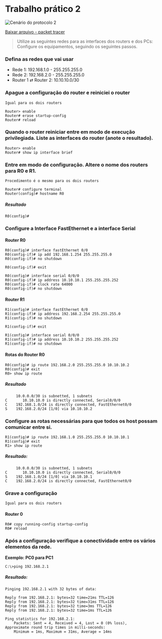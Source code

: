 # Trabalho prático 2

![Cenário do protocolo 2](/images/practical/2R.png)

[Baixar arquivo - packet tracer](/cisco-packet-tracer/trabalho2.pkt)
> Utilize as seguintes redes para as interfaces dos routers e dos PCs: Configure os equipamentos, seguindo os seguintes passos.

### Defina as redes que vai usar
- Rede 1: 192.168.1.0 - 255.255.255.0
- Rede 2: 192.168.2.0 - 255.255.255.0
- Router 1 $\rightleftarrows$ Router 2: 10.10.10.0/30

### Apague a configuração do router e reiniciei o router
`Igual para os dois routers`
```batch
Router> enable
Router# erase startup-config
Router# reload
```

### Quando o router reiniciar entre em modo de execução privilegiada. Liste as interfaces do router (anote o resultado).
```batch
Router> enable
Router# show ip interface brief
```

### Entre em modo de configuração. Altere o nome dos routers para R0 e R1.
`Procedimento é o mesmo para os dois routers`
```batch
Router# configure terminal
Router(config)# hostname R0
```
##### Resultado
```batch
R0(config)#
```

### Configure a Interface FastEthernet e a interface Serial

#### Router R0
```batch
R0(config)# interface fastEthernet 0/0
R0(config-if)# ip add 192.168.1.254 255.255.255.0
R0(config-if)# no shutdown

R0(config-if)# exit

R0(config)# interface serial 0/0/0
R0(config-if)# ip address 10.10.10.1 255.255.255.252
R0(config-if)# clock rate 64000
R0(config-if)# no shutdown
```

#### Router R1
```batch
R1(config)# interface fastEthernet 0/0
R1(config-if)# ip address 192.168.2.254 255.255.255.0
R1(config-if)# no shutdown

R1(config-if)# exit

R1(config)# interface serial 0/0/0
R1(config-if)# ip address 10.10.10.2 255.255.255.252
R1(config-if)# no shutdown
```

#### Rotas do Router R0
```batch
R0(config)# ip route 192.168.2.0 255.255.255.0 10.10.10.2
R0(config)# exit
R0> show ip route
```

##### Resultado
```batch
     10.0.0.0/30 is subnetted, 1 subnets
C       10.10.10.0 is directly connected, Serial0/0/0
C    192.168.1.0/24 is directly connected, FastEthernet0/0
S    192.168.2.0/24 [1/0] via 10.10.10.2
```

### Configure as rotas necessárias para que todos os host possam comunicar entre si.
```batch
R1(config)# ip route 192.168.1.0 255.255.255.0 10.10.10.1
R1(config)# exit
R1> show ip route
```
##### Resultado:
```batch
     10.0.0.0/30 is subnetted, 1 subnets
C       10.10.10.0 is directly connected, Serial0/0/0
S    192.168.1.0/24 [1/0] via 10.10.10.1
C    192.168.2.0/24 is directly connected, FastEthernet0/0
```

### Grave a configuração
`Igual para os dois routers`

#### Router 0
```batch
R0# copy running-config startup-config
R0# reload
```

### Após a configuração verifique a conectividade entre os vários elementos da rede.
__Exemplo: PC0 para PC1__
```batch
C:\>ping 192.168.2.1
````

##### Resultado:
```batch
Pinging 192.168.2.1 with 32 bytes of data:

Reply from 192.168.2.1: bytes=32 time=21ms TTL=126
Reply from 192.168.2.1: bytes=32 time=31ms TTL=126
Reply from 192.168.2.1: bytes=32 time=3ms TTL=126
Reply from 192.168.2.1: bytes=32 time=1ms TTL=126

Ping statistics for 192.168.2.1:
    Packets: Sent = 4, Received = 4, Lost = 0 (0% loss),
Approximate round trip times in milli-seconds:
    Minimum = 1ms, Maximum = 31ms, Average = 14ms
```